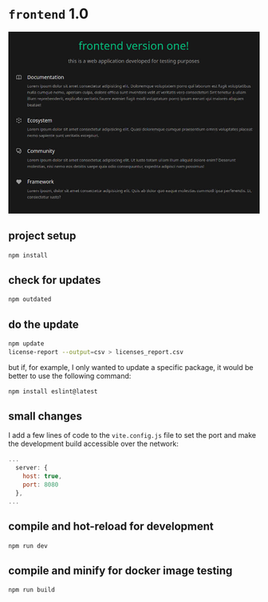 # `frontend` 1.0

![frontend](../screenshots/frontend-1.0.jpg)

## project setup

```bash
npm install
```

## check for updates

```bash
npm outdated
```

## do the update

```bash
npm update
license-report --output=csv > licenses_report.csv
```

but if, for example, I only wanted to update a specific package, it would be better to use the following command:

```bash
npm install eslint@latest
```

## small changes

I add a few lines of code to the `vite.config.js` file to set the port and make the development build accessible over the network:

```js
...
  server: {
    host: true,
    port: 8080
  },
...
```

## compile and hot-reload for development

```bash
npm run dev
```

## compile and minify for docker image testing

```bash
npm run build
```
